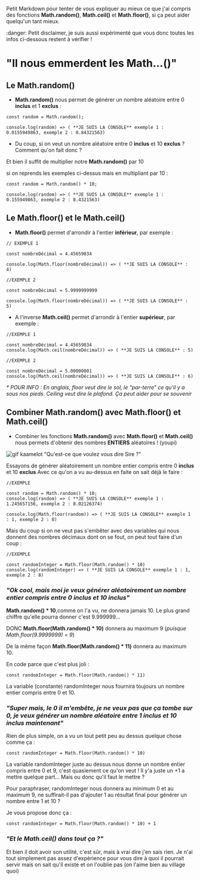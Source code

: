 Petit Markdown pour tenter de vous expliquer au mieux ce que j'ai compris des fonctions **Math.random()**, **Math.ceil()** et **Math.floor()**, si ça peut aider quelqu'un tant mieux.

:danger: Petit disclaimer, je suis aussi expérimenté que vous donc toutes les infos ci-dessous restent à vérifier !

# "Il nous emmerdent les Math...()"

## Le Math.random()

- **Math.random()** nous permet de générer un nombre aléatoire entre 0 **inclus** et 1 **exclus** :

```
const random = Math.random();

console.log(random) => ( **JE SUIS LA CONSOLE** exemple 1 : 0.0155949863, exemple 2 : 0.84321563)
```

- Du coup, si on veut un nombre aléatoire entre 0 **inclus** et 10 **exclus** ? Comment qu'on fait donc ? 

Et bien il suffit de multiplier notre **Math.random()** par 10 

si on reprends les exemples ci-dessus mais en multipliant par 10 :

```
const random = Math.random() * 10;

console.log(random) => ( **JE SUIS LA CONSOLE** exemple 1 : 0.155949863, exemple 2 : 8.4321563)
```

## Le Math.floor() et le Math.ceil()


- **Math.floor()** permet d'arrondir à l'entier **inférieur**, par exemple :

```
// EXEMPLE 1

const nombreDécimal = 4.45659834

console.log(Math.floor(nombreDécimal)) => ( **JE SUIS LA CONSOLE** : 4)

//EXEMPLE 2

const nombreDécimal = 5.9999999999

console.log(Math.floor(nombreDécimal)) => ( **JE SUIS LA CONSOLE** : 5)
```

- A l'inverse **Math.ceil()** permet d'arrondir à l'entier **supérieur**, par exemple :

```
//EXEMPLE 1

const nombreDécimal = 4.45659834
console.log(Math.ceil(nombreDécimal)) => ( **JE SUIS LA CONSOLE** : 5)

//EXEMPLE 2 

const nombreDécimal = 5.00000001
console.log(Math.ceil(nombreDécimal)) => ( **JE SUIS LA CONSOLE** : 6)
```

_* POUR INFO : En anglais, floor veut dire le sol, le "par-terre" ce qu'il y a sous nos pieds. Ceiling veut dire le plafond. Ça peut aider pour se souvenir_


## Combiner Math.random() avec Math.floor() et Math.ceil()

- Combiner les fonctions **Math.random()** avec **Math.floor()** et **Math.ceil()** nous permets d'obtenir des nombres **ENTIERS** aléatoires ! (youpi)

![gif kaamelot "Qu'est-ce que voulez vous dire Sire ?"](https://kaamelott-gifboard.fr/gifs/que-voulez-vous-dire.gif)

Essayons de générer aléatoirement un nombre entier compris entre 0 **inclus** et 10 **exclus**
Avec ce qu'on a vu au-dessus en faite on sait déjà le faire :

```
//EXEMPLE

const random = Math.random() * 10;
console.log(random) => ( **JE SUIS LA CONSOLE** exemple 1 : 1.245657156, exemple 2 : 8.02126374)

console.log(Math.floor(random)) => ( **JE SUIS LA CONSOLE** exemple 1 : 1, exemple 2 : 8)
```

Mais du coup si on ne veut pas s'embêter avec des variables qui nous donnent des nombres décimaux dont on se fout, on peut tout faire d'un coup :

```
//EXEMPLE 

const randomInteger = Math.floor(Math.random() * 10)
console.log(randomInteger) => ( **JE SUIS LA CONSOLE** exemple 1 : 1, exemple 2 : 8)
```
### _"Ok cool, mais moi je veux générer aléatoirement un nombre entier compris entre 0 **inclus** et 10 **inclus**"_

**Math.random() * 10**,comme on l'a vu, ne donnera jamais 10. Le plus grand chiffre qu'elle pourra donner c'est 9.999999...

DONC **Math.floor(Math.random() * 10)** donnera au maximum 9 (_puisque Math.floor(9.9999999) = 9_) 

De la même façon **Math.floor(Math.random() * 11)** donnera au maximum 10.

En code parce que c'est plus joli :

```
const randomInteger = Math.floor(Math.random() * 11)
```
La variable (constante) randomInteger nous fournira toujours un nombre entier compris entre 0 et 10.

### _"Super mais, le 0 il m'embête, je ne veux pas que ça tombe sur 0, je veux générer un nombre aléatoire entre 1 **inclus** et 10 **inclus** maintenant"_

Rien de plus simple, on a vu un tout petit peu au dessus quelque chose comme ça :
```
const randomInteger = Math.floor(Math.random() * 10)
```
La variable randomInteger juste au dessus nous donne un nombre entier compris entre 0 et 9, c'est quasiement ce qu'on veut ! Il y'a juste un +1 a mettre quelque part... Mais ou donc qu'il faut le mettre ?

Pour paraphraser, randomInteger nous donnera au minimum 0 et au maximum 9, ne suffirait-il pas d'ajouter 1 au résultat final pour générer un nombre entre 1 et 10 ?

Je vous propose donc ça : 

```
const randomInteger = Math.floor(Math.random() * 10) + 1
```

### _"Et le Math.ceil() dans tout ça ?"_

Et bien il doit avoir son utilité, c'est sûr, mais à vrai dire j'en sais rien. Je n'ai tout simplement pas assez d'expèrience pour vous dire à quoi il pourrait servir mais on sait qu'il existe et on l'oublie pas (on l'aime bien au village quoi)